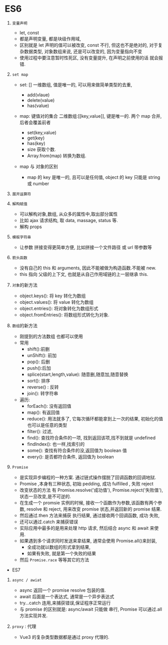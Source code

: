 # ES6

1. `变量声明`
    - let, const
    - 都是声明变量, 都是块级作用域,
    - 区别就是 let 声明的值可以被改变, const 不行, 但这也不是绝对的, 对于复杂数据类型, 对象数组来说, 还是可以改变的, 因为变量指向不变
    - 使用过程中要注意暂时性死区, 没有变量提升, 在声明之前使用的话 就会报错.
2. `set map`

    - set: [] 一维数组, 值是唯一的, 可以用来做简单类型的去重,

        - add(vlaue)
        - delete(value)
        - has(value)

    - map: 键值对的集合 二维数组:[[key,value]], 键是唯一的. 两个 map 合并, 后者会覆盖前者
        - set(key,value)
        - get(key)
        - has(key)
        - size 获取个数.
        - Array.from(map) 转换为数组.
    - map 与 对象的区别
        - map 的 key 是唯一的, 且可以是任何值, object 的 key 只能是 string 或 number

3. `展开运算符`
4. `解构赋值`
    - 可以解构对象,数组, 从众多的属性中,取出部分属性
    - 比如 ajax 请求结构, 取 data, massage, status 等.
    - 解构 props
5. `模板字符串`
    - 让参数 拼接变得更简单方便, 比如拼接一个文件路径 或 url 带参数等
6. `箭头函数`
    - 没有自己的 this 和 arguments, 因此不能被做为构造函数.不能被 new.
    - this 指向 父级的上下文, 也就是从自己作用域链的上一层继承 this.
7. `对象`的新方法
    - object.keys(): 将 key 转化为数组
    - object.values(): 将 value 转化为数组
    - object.entries(): 将对象转化为数组形式
    - object.fromEntries(): 将数组形式转化为对象.
8. `数组`的新方法
    - 刚提到的方法数组 也都可以使用
    - 常用
        - shift():前删
        - unShift(): 前加
        - pop(): 后删
        - push():后加
        - splice(start,length,value): 随意删,随意加,随意替换
        - sort(): 排序
        - reverse() : 反转
        - join(): 转字符串
    - 遍历:
        - forEach(): 没有返回值
        - map(): 有返回值
        - reduce(): 用法就多了, 它每次循环都能拿到上一次的结果, 初始化的值也可以是任意的类型
        - filter(): 过滤,
        - find(): 查找符合条件的一项, 找到返回该项,找不到就是 undefined
        - findIndex(): 也一样,找索引的
        - some(): 查找有符合条件的没,返回值为 boolean 值
        - every(): 是否都符合条件, 返回值为 boolean
9. `Promise`
    - 是实现异步编程的一种方案. 通过链式操作摆脱了回调函数的回调地狱.
    - Promise ,本身有三种状态, 初始 pedding, 成功 fulfilled , 失败 reject
    - 改变状态的方法 有 Promise.resolve('成功值'), Promise.reject('失败值'), 状态一旦改变,是不可逆的.
    - 在生成一个 promsie 实例的时候, 接收一个函数作为参数,该函数有两个参数, resolve 和 reject, 用来改变 promise 状态,并返回新的 promise 结果.
    - 然后通过.then 方法来捕获 执行结果, 通过接收两个回调函数, 成功 失败,
    - 还可以通过.catch 来捕获错误
    - 实际应用中最多的是用来处理 http 请求, 然后结合 async 和 await 来使用.
    - 如果遇到多个请求同时发送来拿结果, 通常会使用 Promise.all()来封装,
        - 全成功就以数组的形式拿到结果,
        - 如果有失败, 就是第一个失败的结果
    - 然后 `Promise.race` 等等其它的方法

-   ES7

1. `async / awiat`

    - async 返回一个 promise resolve 包装的值.
    - await 后面是一个表达式, 通常是一个异步表达式
    - try...catch 连用,来捕获错误,保证程序正常运行
    - 与 promise 的区别就是: async/await 只能做 串行, Promise 可以通过.all 方法实现并发.

2. `proxy` : 代理
    - Vue3 的复杂类型数据都是通过 proxy 代理的.
